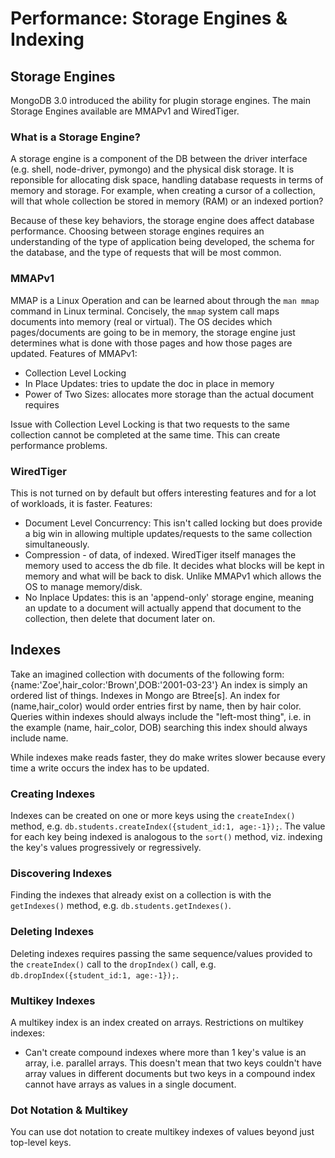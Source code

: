 # Performance: Storage Engines & Indexing

## Storage Engines
MongoDB 3.0 introduced the ability for plugin storage engines. The main Storage Engines available are MMAPv1 and WiredTiger.

### What is a Storage Engine?
A storage engine is a component of the DB between the driver interface (e.g. shell, node-driver, pymongo) and the physical disk storage.  It is reponsible for allocating disk space, handling database requests in terms of memory and storage.  For example, when creating a cursor of a collection, will that whole collection be stored in memory (RAM) or an indexed portion?

Because of these key behaviors, the storage engine does affect database performance.  Choosing between storage engines requires an understanding of the type of application being developed, the schema for the database, and the type of requests that will be most common.

### MMAPv1
MMAP is a Linux Operation and can be learned about through the `man mmap` command in Linux terminal.  Concisely, the `mmap` system call maps documents into memory (real or virtual).
The OS decides which pages/documents are going to be in memory, the storage engine just determines what is done with those pages and how those pages are updated.
Features of MMAPv1:
* Collection Level Locking
* In Place Updates: tries to update the doc in place in memory
* Power of Two Sizes: allocates more storage than the actual document requires 

Issue with Collection Level Locking is that two requests to the same collection cannot be completed at the same time.  This can create performance problems.

### WiredTiger
This is not turned on by default but offers interesting features and for a lot of workloads, it is faster.
Features:
* Document Level Concurrency: This isn't called locking but does provide a big win in allowing multiple updates/requests to the same collection simultaneously.
* Compression - of data, of indexed. WiredTiger itself manages the memory used to access the db file. It decides what blocks will be kept in memory and what will be back to disk. Unlike MMAPv1 which allows the OS to manage memory/disk.
* No Inplace Updates: this is an 'append-only' storage engine, meaning an update to a document will actually append that document to the collection, then delete that document later on.


## Indexes
Take an imagined collection with documents of the following form:
    {name:'Zoe',hair_color:'Brown',DOB:'2001-03-23'}
An index is simply an ordered list of things.  Indexes in Mongo are Btree[s]. An index for (name,hair\_color) would order entries first by name, then by hair color.  Queries within indexes should always include the "left-most thing", i.e. in the example (name, hair\_color, DOB) searching this index should always include name.

While indexes make reads faster, they do make writes slower because every time a write occurs the index has to be updated.

### Creating Indexes
Indexes can be created on one or more keys using the `createIndex()` method, e.g. `db.students.createIndex({student_id:1, age:-1});`.  The value for each key being indexed is analogous to the `sort()` method, viz. indexing the key's values progressively or regressively.

### Discovering Indexes
Finding the indexes that already exist on a collection is with the `getIndexes()` method, e.g. `db.students.getIndexes()`.

### Deleting Indexes
Deleting indexes requires passing the same sequence/values provided to the `createIndex()` call to the `dropIndex()` call, e.g. `db.dropIndex({student_id:1, age:-1});`.

### Multikey Indexes
A multikey index is an index created on arrays.  Restrictions on multikey indexes:
* Can't create compound indexes where more than 1 key's value is an array, i.e. parallel arrays.
This doesn't mean that two keys couldn't have array values in different documents but two keys in a compound index cannot have arrays as values in a single document. 

### Dot Notation & Multikey
You can use dot notation to create multikey indexes of values beyond just top-level keys.






